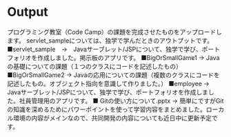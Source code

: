 # Output

プログラミング教室（Code Camp）の課題を完成させたものをアップロードします。
servlet_sampleについては、独学で学んだときのアウトプットです。
■servlet_sample　→　Javaサーブレット/JSPについて、独学で学び、ポートフォリオを作成しました。掲示板のアプリです。
■BigOrSmallGame1 → Javaの基礎についての課題（１つのクラスにコードを記述したもの）
■BigOrSmallGame2 → Javaの応用についての課題（複数のクラスにコードを記述したもの。オブジェクト指向を意識して作りました。）
■employee → Javaサーブレット/JSPについて、独学で学び、ポートフォリオを作成しました。社員管理用のアプリです。
■ Gitの使い方について.pptx → 簡単にですがGitの知識を深めるためにパワーポイントを使って学習内容をまとめました。ローカル環境の内容がメインなので、共同開発の内容についても近日中に更新予定です。
